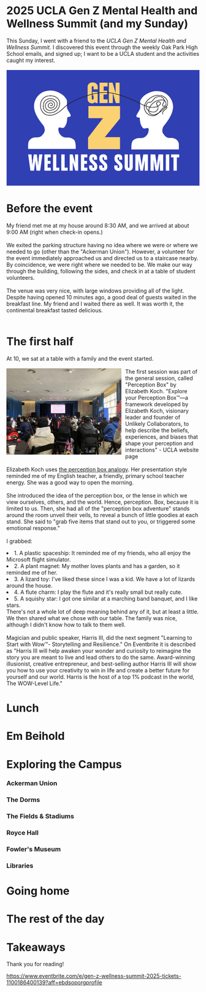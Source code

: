 # 2025 UCLA Gen Z Mental Health and Wellness Summit (and my Sunday)
This Sunday, I went with a friend to the *UCLA Gen Z Mental Health and Wellness Summit.* 
I discovered this event through the weekly Oak Park High School emails, and signed up; I want to be a UCLA student and the activities caught my interest. <br><br>
!["UCLA Wellness Summit"](https://github.com/CaptainSapphire/PH-s-Blog/blob/main/assets/March%202025/unnamed.png?raw=true)

# Before the event
My friend met me at my house around 8:30 AM, and we arrived at about 9:00 AM (right when check-in opens.) <br><br>
We exited the parking structure having no idea where we were or where we needed to go (other than the "Ackerman Union"). However, a volunteer for the event
immediately approached us and directed us to a staircase nearby. By coincidence, we were right where we needed to be. We make our way through the building, following the sides, and check in at a table of student volunteers. <br><br>
The venue was very nice, with large windows providing all of the light. Despite having opened 10 minutes ago, a good deal of guests waited in the breakfast line. My friend and I waited there as well. It was worth it, the continental breakfast tasted delicious. <br><br>

# The first half
At 10, we sat at a table with a family and the event started. <br><br>
<img src="https://github.com/CaptainSapphire/PH-s-Blog/blob/main/assets/March%202025/ucla_2.jpeg?raw=true" alt="Livestream link" style= "float: left; padding-right:10px" width="300"/> The first session was part of the general session, called "Perception Box" by Elizabeth Koch. "Explore your Perception Box™—a framework developed by Elizabeth Koch, visionary leader and founder of Unlikely Collaborators, to help describe the beliefs, experiences, and biases that shape your perception and interactions" - UCLA website page <br><br>
Elizabeth Koch uses [the perception box analogy](https://www.tinybluedotfoundation.org/perception-box). Her presentation style reminded me of my English teacher, a friendly, primary school teacher energy. She was a good way to open the morning. <br><br>
She introduced the idea of the perception box, or the lense in which we view ourselves, others, and the world. Hence, perception. Box, because it is limited to us. Then, she had all of the "perception box adventure" stands around the room unveil their veils, to reveal a bunch of little goodies at each stand. She said to "grab five items that stand out to you, or triggered some emotional response." <br><br>
I grabbed:
<li>1. A plastic spaceship: It reminded me of my friends, who all enjoy the Microsoft flight simulator.</li>
<li>2. A plant magnet: My mother loves plants and has a garden, so it reminded me of her.</li>
<li>3. A lizard toy: I've liked these since I was a kid. We have a lot of lizards around the house. </li>
<li>4. A flute charm: I play the flute and it's really small but really cute. </li>
<li>5. A squishy star: I got one similar at a marching band banquet, and I like stars. </li>
There's not a whole lot of deep meaning behind any of it, but at least a little. We then shared what we chose with our table. The family was nice, although I didn't know how to talk to them well. 
<br><br>
Magician and public speaker,  Harris III, did the next segment "Learning to Start with Wow™- Storytelling and Resilience." On Eventbrite it is described as "Harris III will help awaken your wonder and curiosity to reimagine the story you are meant to live and lead others to do the same. Award-winning illusionist, creative entrepreneur, and best-selling author Harris III will show you how to use your creativity to win in life and create a better future for yourself and our world. Harris is the host of a top 1% podcast in the world, The WOW-Level Life."

# Lunch

# Em Beihold

# Exploring the Campus

### Ackerman Union
### The Dorms
### The Fields & Stadiums
### Royce Hall
### Fowler's Museum
### Libraries


# Going home

# The rest of the day

# Takeaways

Thank you for reading!

https://www.eventbrite.com/e/gen-z-wellness-summit-2025-tickets-1100186400139?aff=ebdsoporgprofile
